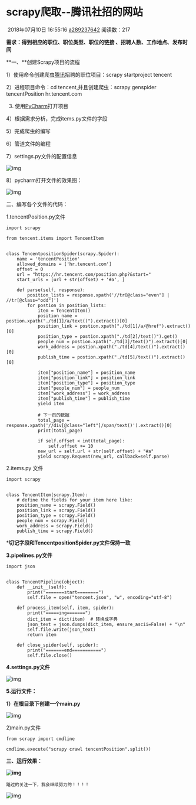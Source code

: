 # scrapy爬取--腾讯社招的网站

​	 																				2018年07月10日 16:55:16		[a289237642](https://me.csdn.net/a289237642)	阅读数：217 										

 									

**需求：得到相应的职位、职位类型、职位的链接 、招聘人数、工作地点、发布时间**

**一、**创建Scrapy项目的流程

1）使用命令创建爬虫[腾讯](https://www.baidu.com/s?wd=%E8%85%BE%E8%AE%AF&tn=24004469_oem_dg&rsv_dl=gh_pl_sl_csd)招聘的职位项目：scrapy startproject tencent

2）进程项目命令：cd tencent,并且创建爬虫：scrapy genspider tencentPosition hr.tencent.com

3) 使用[PyCharm](https://www.baidu.com/s?wd=PyCharm&tn=24004469_oem_dg&rsv_dl=gh_pl_sl_csd)打开项目

4）根据需求分析，完成items.py文件的字段

5）完成爬虫的编写

6）管道文件的编程

7）settings.py文件的配置信息

![img](https://oscimg.oschina.net/oscnet/d1e8ecac9af297c0b5c1ee19dc33009e685.jpg)

8）pycharm打开文件的效果图：

![img](https://oscimg.oschina.net/oscnet/3c43301fc4a8594665f7b4348b64b883d08.jpg)

二、编写各个文件的代码：

1.tencentPosition.py文件

```
import scrapy

from tencent.items import TencentItem


class TencentpositionSpider(scrapy.Spider):
    name = 'tencentPosition'
    allowed_domains = ['hr.tencent.com']
    offset = 0
    url = "https://hr.tencent.com/position.php?&start="
    start_urls = [url + str(offset) + '#a', ]

    def parse(self, response):
        position_lists = response.xpath('//tr[@class="even"] | //tr[@class="odd"]')
        for postion in position_lists:
            item = TencentItem()
            position_name = postion.xpath("./td[1]/a/text()").extract()[0]
            position_link = postion.xpath("./td[1]/a/@href").extract()[0]
            position_type = postion.xpath("./td[2]/text()").get()
            people_num = postion.xpath("./td[3]/text()").extract()[0]
            work_address = postion.xpath("./td[4]/text()").extract()[0]
            publish_time = postion.xpath("./td[5]/text()").extract()[0]

            item["position_name"] = position_name
            item["position_link"] = position_link
            item["position_type"] = position_type
            item["people_num"] = people_num
            item["work_address"] = work_address
            item["publish_time"] = publish_time
            yield item

            # 下一页的数据
            total_page = response.xpath('//div[@class="left"]/span/text()').extract()[0]
            print(total_page)

            if self.offset < int(total_page):
                self.offset += 10
            new_url = self.url + str(self.offset) + "#a"
            yield scrapy.Request(new_url, callback=self.parse)
```

2.items.py 文件

```
import scrapy


class TencentItem(scrapy.Item):
    # define the fields for your item here like:
    position_name = scrapy.Field()
    position_link = scrapy.Field()
    position_type = scrapy.Field()
    people_num = scrapy.Field()
    work_address = scrapy.Field()
    publish_time = scrapy.Field()
```

*****切记字段和**TencentpositionSpider.py文件保持一致**

**3.pipelines.py文件**

```
import json


class TencentPipeline(object):
    def __init__(self):
        print("=======start========")
        self.file = open("tencent.json", "w", encoding="utf-8")

    def process_item(self, item, spider):
        print("=====ing=======")
        dict_item = dict(item)  # 转换成字典
        json_text = json.dumps(dict_item, ensure_ascii=False) + "\n"
        self.file.write(json_text)
        return item

    def close_spider(self, spider):
        print("=======end===========")
        self.file.close()
```

**4.settings.py文件**

![img](https://oscimg.oschina.net/oscnet/19ca09b6a3c0dde5ccb584af04ad95aa4b8.jpg)

**5.运行文件：**

**1）在根目录下创建一个main.py**

![img](https://oscimg.oschina.net/oscnet/3c1d7af751048f1a199efc489b3e6521ce8.jpg)

2)main.py文件

```
from scrapy import cmdline

cmdline.execute("scrapy crawl tencentPosition".split())
```

**三、运行效果：**

**![img](https://img-blog.csdn.net/20180710165441807?watermark/2/text/aHR0cHM6Ly9ibG9nLmNzZG4ubmV0L2EyODkyMzc2NDI=/font/5a6L5L2T/fontsize/400/fill/I0JBQkFCMA==/dissolve/70)**



```
路过的关注一下，我会继续努力的！！！！ 
```

![img](https://img-blog.csdn.net/20180713154852763?watermark/2/text/aHR0cHM6Ly9ibG9nLmNzZG4ubmV0L2EyODkyMzc2NDI=/font/5a6L5L2T/fontsize/400/fill/I0JBQkFCMA==/dissolve/70)